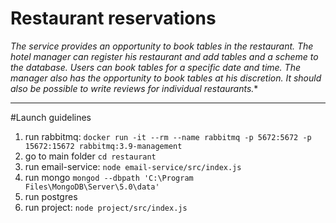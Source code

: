 # Restaurant reservations

*The service provides an opportunity to book tables in the restaurant. The hotel manager can register his restaurant and add tables and a scheme to the database. Users can book tables for a specific date and time. The manager also has the opportunity to book tables at his discretion. It should also be possible to write reviews for individual restaurants.**

---

#Launch guidelines
1. run rabbitmq: `docker run -it --rm --name rabbitmq -p 5672:5672 -p 15672:15672 rabbitmq:3.9-management`
2. go to main folder `cd restaurant`
5. run email-service: `node email-service/src/index.js`
3. run mongo ``mongod --dbpath 'C:\Program Files\MongoDB\Server\5.0\data'``
4. run postgres
6. run project: `node project/src/index.js`
